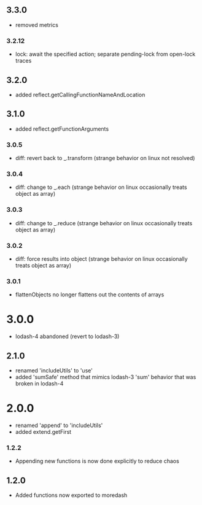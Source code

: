 ## 3.3.0
* removed metrics

### 3.2.12
* lock: await the specified action; separate pending-lock from open-lock traces

## 3.2.0
* added reflect.getCallingFunctionNameAndLocation

## 3.1.0
* added reflect.getFunctionArguments

### 3.0.5
* diff: revert back to _.transform (strange behavior on linux not resolved)

### 3.0.4
* diff: change to _.each (strange behavior on linux occasionally treats object as array)

### 3.0.3
* diff: change to _.reduce (strange behavior on linux occasionally treats object as array)

### 3.0.2
* diff: force results into object (strange behavior on linux occasionally treats object as array)

### 3.0.1
* flattenObjects no longer flattens out the contents of arrays

# 3.0.0
* lodash-4 abandoned (revert to lodash-3)

## 2.1.0
* renamed 'includeUtils' to 'use'
* added 'sumSafe' method that mimics lodash-3 'sum' behavior that was broken in lodash-4

# 2.0.0
* renamed 'append' to 'includeUtils'
* added extend.getFirst

### 1.2.2
* Appending new functions is now done explicitly to reduce chaos

## 1.2.0
* Added functions now exported to moredash
